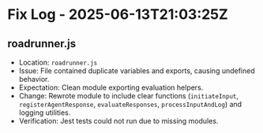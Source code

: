 # Fix Log - 2025-06-13T21:03:25Z

## roadrunner.js
- Location: `roadrunner.js`
- Issue: File contained duplicate variables and exports, causing undefined behavior.
- Expectation: Clean module exporting evaluation helpers.
- Change: Rewrote module to include clear functions (`initiateInput`, `registerAgentResponse`, `evaluateResponses`, `processInputAndLog`) and logging utilities.
- Verification: Jest tests could not run due to missing modules.
